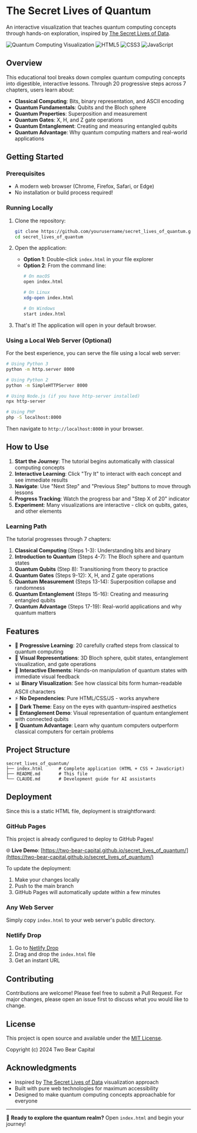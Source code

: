 # The Secret Lives of Quantum

An interactive visualization that teaches quantum computing concepts through hands-on exploration, inspired by [The Secret Lives of Data](https://thesecretlivesofdata.com/raft/).

![Quantum Computing Visualization](https://img.shields.io/badge/Quantum-Computing-blue)
![HTML5](https://img.shields.io/badge/HTML5-E34F26?logo=html5&logoColor=white)
![CSS3](https://img.shields.io/badge/CSS3-1572B6?logo=css3&logoColor=white)
![JavaScript](https://img.shields.io/badge/JavaScript-F7DF1E?logo=javascript&logoColor=black)

## Overview

This educational tool breaks down complex quantum computing concepts into digestible, interactive lessons. Through 20 progressive steps across 7 chapters, users learn about:

- **Classical Computing**: Bits, binary representation, and ASCII encoding
- **Quantum Fundamentals**: Qubits and the Bloch sphere
- **Quantum Properties**: Superposition and measurement
- **Quantum Gates**: X, H, and Z gate operations
- **Quantum Entanglement**: Creating and measuring entangled qubits
- **Quantum Advantage**: Why quantum computing matters and real-world applications

## Getting Started

### Prerequisites

- A modern web browser (Chrome, Firefox, Safari, or Edge)
- No installation or build process required!

### Running Locally

1. Clone the repository:
   ```bash
   git clone https://github.com/yourusername/secret_lives_of_quantum.git
   cd secret_lives_of_quantum
   ```

2. Open the application:
   - **Option 1**: Double-click `index.html` in your file explorer
   - **Option 2**: From the command line:
     ```bash
     # On macOS
     open index.html
     
     # On Linux
     xdg-open index.html
     
     # On Windows
     start index.html
     ```

3. That's it! The application will open in your default browser.

### Using a Local Web Server (Optional)

For the best experience, you can serve the file using a local web server:

```bash
# Using Python 3
python -m http.server 8000

# Using Python 2
python -m SimpleHTTPServer 8000

# Using Node.js (if you have http-server installed)
npx http-server

# Using PHP
php -S localhost:8000
```

Then navigate to `http://localhost:8000` in your browser.

## How to Use

1. **Start the Journey**: The tutorial begins automatically with classical computing concepts
2. **Interactive Learning**: Click "Try It" to interact with each concept and see immediate results
3. **Navigate**: Use "Next Step" and "Previous Step" buttons to move through lessons
4. **Progress Tracking**: Watch the progress bar and "Step X of 20" indicator
5. **Experiment**: Many visualizations are interactive - click on qubits, gates, and other elements

### Learning Path

The tutorial progresses through 7 chapters:

1. **Classical Computing** (Steps 1-3): Understanding bits and binary
2. **Introduction to Quantum** (Steps 4-7): The Bloch sphere and quantum states
3. **Quantum Qubits** (Step 8): Transitioning from theory to practice
4. **Quantum Gates** (Steps 9-12): X, H, and Z gate operations
5. **Quantum Measurement** (Steps 13-14): Superposition collapse and randomness
6. **Quantum Entanglement** (Steps 15-16): Creating and measuring entangled qubits
7. **Quantum Advantage** (Steps 17-19): Real-world applications and why quantum matters

## Features

- 🎯 **Progressive Learning**: 20 carefully crafted steps from classical to quantum computing
- 🎨 **Visual Representations**: 3D Bloch sphere, qubit states, entanglement visualization, and gate operations
- 🔄 **Interactive Elements**: Hands-on manipulation of quantum states with immediate visual feedback
- 📊 **Binary Visualization**: See how classical bits form human-readable ASCII characters
- ⚡ **No Dependencies**: Pure HTML/CSS/JS - works anywhere
- 🌙 **Dark Theme**: Easy on the eyes with quantum-inspired aesthetics
- 🔗 **Entanglement Demo**: Visual representation of quantum entanglement with connected qubits
- 🚀 **Quantum Advantage**: Learn why quantum computers outperform classical computers for certain problems

## Project Structure

```
secret_lives_of_quantum/
├── index.html      # Complete application (HTML + CSS + JavaScript)
├── README.md       # This file
└── CLAUDE.md       # Development guide for AI assistants
```

## Deployment

Since this is a static HTML file, deployment is straightforward:

### GitHub Pages
This project is already configured to deploy to GitHub Pages!

🌐 **Live Demo**: [https://two-bear-capital.github.io/secret_lives_of_quantum/](https://two-bear-capital.github.io/secret_lives_of_quantum/)

To update the deployment:
1. Make your changes locally
2. Push to the main branch
3. GitHub Pages will automatically update within a few minutes

### Any Web Server
Simply copy `index.html` to your web server's public directory.

### Netlify Drop
1. Go to [Netlify Drop](https://app.netlify.com/drop)
2. Drag and drop the `index.html` file
3. Get an instant URL

## Contributing

Contributions are welcome! Please feel free to submit a Pull Request. For major changes, please open an issue first to discuss what you would like to change.

## License

This project is open source and available under the [MIT License](LICENSE).

Copyright (c) 2024 Two Bear Capital

## Acknowledgments

- Inspired by [The Secret Lives of Data](https://thesecretlivesofdata.com/) visualization approach
- Built with pure web technologies for maximum accessibility
- Designed to make quantum computing concepts approachable for everyone

---

🚀 **Ready to explore the quantum realm?** Open `index.html` and begin your journey!